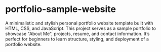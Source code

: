 # portfolio-sample-website
A minimalistic and stylish personal portfolio website template built with HTML, CSS, and JavaScript. This project serves as a sample portfolio to showcase "About Me", projects, resume, and contact information. It’s perfect for beginners to learn structure, styling, and deployment of a portfolio website.
